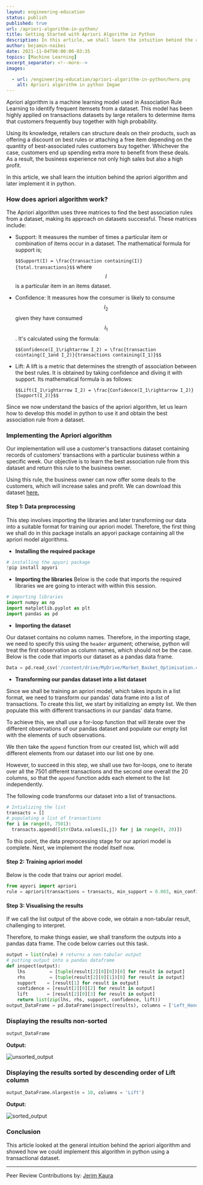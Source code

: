 ```yaml
---
layout: engineering-education
status: publish
published: true
url: /apriori-algorithm-in-python/
title: Getting Started with Apriori Algorithm in Python
description: In this article, we shall learn the intuition behind the apriori algorithm and later implement it in python.
author: bejamin-naibei
date: 2021-11-04T00:00:00-03:35
topics: [Machine Learning]
excerpt_separator: <!--more-->
images:

  - url: /engineering-education/apriori-algorithm-in-python/hero.png
    alt: Apriori algorithm in python Imgae
---
```


Apriori algorithm is a machine learning model used in Association Rule Learning to identify frequent itemsets from a dataset. This model has been highly applied on transactions datasets by large retailers to determine items that customers frequently buy together with high probability. 
<!--more-->
Using its knowledge, retailers can structure deals on their products, such as offering a discount on best rules or attaching a free item depending on the quantity of best-associated rules customers buy together. Whichever the case, customers end up spending extra more to benefit from these deals. As a result, the business experience not only high sales but also a high profit.

In this article, we shall learn the intuition behind the apriori algorithm and later implement it in python.

### How does apriori algorithm work?
The Apriori algorithm uses three matrices to find the best association rules from a dataset, making its approach on datasets successful.
These matrices include:

- Support: It measures the number of times a particular item or combination of items occur in a dataset.
The mathematical formula for support is;

  `$$Support(I) = \frac{transaction containing(I)}{total.transactions}$$`
  where $$I$$ is a particular item in an items dataset.

- Confidence: It measures how the consumer is likely to consume $$I_2$$ given they have consumed $$I_1$$. 
  It's calculated using the formula:
  
  `$$Confidence(I_1\rightarrow I_2) = \frac{transaction cointaing(I_1and I_2)}{transactions containing(I_1)}$$`
  
- Lift: A lift is a metric that determines the strength of association between the best rules. It is obtained by taking confidence and diving it with support. Its mathematical formula is as follows:
  
  `$$Lift(I_1\rightarrow I_2) = \frac{Confidence(I_1\rightarrow I_2)}{Support(I_2)}$$`

Since we now understand the basics of the apriori algorithm, let us learn how to develop this model in python to use it and obtain the best association rule from a dataset.

### Implementing the Apriori algorithm
Our implementation will use a customer's transactions dataset containing records of customers' transactions with a particular business within a specific week. Our objective is to learn the best association rule from this dataset and return this rule to the business owner. 

Using this rule, the business owner can now offer some deals to the customers, which will increase sales and profit. We can download this dataset [here.](https://github.com/BejaminNaibei/dataset/blob/main/Market_Basket_Optimisation.csv)


#### Step 1: Data preprocessing
This step involves importing the libraries and later transforming our data into a suitable format for training our apriori model. Therefore, the first thing we shall do in this package installs an apyori package containing all the apriori model algorithms.

- **Installing the required package**

```python
# installing the apyori package
!pip install apyori
```

- **Importing the libraries**
Below is the code that imports the required libraries we are going to interact with within this session.

```python
# importing libraries
import numpy as np 
import matplotlib.pyplot as plt
import pandas as pd
```

- **Importing the dataset**

Our dataset contains no column names. Therefore, in the importing stage, we need to specify this using the `header` argument; otherwise, python will treat the first observation as column names, which should not be the case. Below is the code that imports our dataset as a pandas data frame.

```python
Data = pd.read_csv('/content/drive/MyDrive/Market_Basket_Optimisation.csv', header = None)
```

- **Transforming our pandas dataset into a list dataset**

Since we shall be training an apriori model, which takes inputs in a list format, we need to transform our pandas' data frame into a list of transactions. To create this list, we start by initializing an empty list. We then populate this with different transactions in our pandas' data frame. 

To achieve this, we shall use a for-loop function that will iterate over the different observations of our pandas dataset and populate our empty list with the elements of such observations. 

We then take the `append` function from our created list, which will add different elements from our dataset into our list one by one. 

However, to succeed in this step, we shall use two for-loops, one to iterate over all the 7501 different transactions and the second one overall the 20 columns, so that the `append` function adds each element to the list independently. 

The following code transforms our dataset into a list of transactions.

```python
# Intializing the list
transacts = []
# populating a list of transactions
for i in range(0, 7501): 
  transacts.append([str(Data.values[i,j]) for j in range(0, 20)])
```

To this point, the data preprocessing stage for our apriori model is complete. Next, we implement the model itself now.

#### Step 2: Training apriori model
Below is the code that trains our apriori model.

```python
from apyori import apriori
rule = apriori(transactions = transacts, min_support = 0.003, min_confidence = 0.2, min_lift = 3, min_length = 2, max_length = 2)
```

#### Step 3: Visualising the results
If we call the list output of the above code, we obtain a non-tabular result, challenging to interpret. 

Therefore, to make things easier, we shall transform the outputs into a pandas data frame. The code below carries out this task.

```python
output = list(rule) # returns a non-tabular output
# putting output into a pandas dataframe
def inspect(output):
    lhs         = [tuple(result[2][0][0])[0] for result in output]
    rhs         = [tuple(result[2][0][1])[0] for result in output]
    support    = [result[1] for result in output]
    confidence = [result[2][0][2] for result in output]
    lift       = [result[2][0][3] for result in output]
    return list(zip(lhs, rhs, support, confidence, lift))
output_DataFrame = pd.DataFrame(inspect(results), columns = ['Left_Hand_Side', 'Right_Hand_Side', 'Support', 'Confidence', 'Lift'])
```

### Displaying the results non-sorted
```python
output_DataFrame
```

**Output:**

![unsorted_output](/engineering-education/apriori-algorithm-in-python/unsorted_output.png)

### Displaying the results sorted by descending order of Lift column
```python
output_DataFrame.nlargest(n = 10, columns = 'Lift')
```

**Output:**

![sorted_output](/engineering-education/apriori-algorithm-in-python/lift.png)

### Conclusion
This article looked at the general intuition behind the apriori algorithm and showed how we could implement this algorithm in python using a transactional dataset.

---
Peer Review Contributions by: [Jerim Kaura](/engineering-education/authors/jerim-kaura/)
